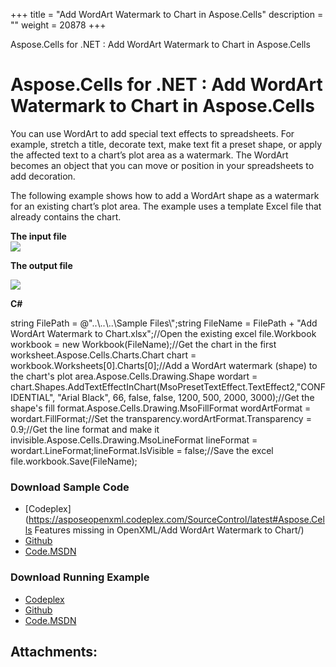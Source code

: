 +++
title = "Add WordArt Watermark to Chart in Aspose.Cells" 
description = "" 
weight = 20878 
+++

Aspose.Cells for .NET : Add WordArt Watermark to Chart in Aspose.Cells  

# Aspose.Cells for .NET : Add WordArt Watermark to Chart in Aspose.Cells


You can use WordArt to add special text effects to spreadsheets. For example, stretch a title, decorate text, make text fit a preset shape, or apply the affected text to a chart’s plot area as a watermark. The WordArt becomes an object that you can move or position in your spreadsheets to add decoration.

The following example shows how to add a WordArt shape as a watermark for an existing chart’s plot area. The example uses a template Excel file that already contains the chart.

**The input file**  
![](download/thumbnails/5020414/1612888729)

**The output file**

![](download/thumbnails/5020414/700483713)

**C#**

string FilePath = @"..\\..\\..\\Sample Files\\";string FileName = FilePath + "Add WordArt Watermark to Chart.xlsx";//Open the existing excel file.Workbook workbook = new Workbook(FileName);//Get the chart in the first worksheet.Aspose.Cells.Charts.Chart chart = workbook.Worksheets\[0\].Charts\[0\];//Add a WordArt watermark (shape) to the chart's plot area.Aspose.Cells.Drawing.Shape wordart = chart.Shapes.AddTextEffectInChart(MsoPresetTextEffect.TextEffect2,"CONFIDENTIAL", "Arial Black", 66, false, false, 1200, 500, 2000, 3000);//Get the shape's fill format.Aspose.Cells.Drawing.MsoFillFormat wordArtFormat = wordart.FillFormat;//Set the transparency.wordArtFormat.Transparency = 0.9;//Get the line format and make it invisible.Aspose.Cells.Drawing.MsoLineFormat lineFormat = wordart.LineFormat;lineFormat.IsVisible = false;//Save the excel file.workbook.Save(FileName);

### Download Sample Code

*   [Codeplex](https://asposeopenxml.codeplex.com/SourceControl/latest#Aspose.Cells Features missing in OpenXML/Add WordArt Watermark to Chart/)
*   [Github](https://github.com/aspose-cells/Aspose.Cells-for-.NET/tree/master/Plugins/Aspose.Cells%20Vs%20OpenXML%20Spreadsheets/OpenXML%20Missing%20Features/Add%20WordArt%20Watermark%20to%20Chart)
*   [Code.MSDN](https://code.msdn.microsoft.com/AsposeCells-Features-8fba7c3c/view/SourceCode#content)

### Download Running Example

*   [Codeplex](https://asposecellsopenxml.codeplex.com/releases/view/619160)
*   [Github](https://github.com/aspose-cells/Aspose.Cells-for-.NET/releases/tag/MissingFeaturesOpenXMLExcelv1.1)
*   [Code.MSDN](https://code.msdn.microsoft.com/AsposeCells-Features-8fba7c3c)

## Attachments:


